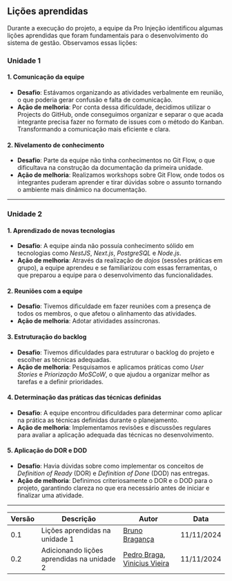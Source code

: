 ## Lições aprendidas

Durante a execução do projeto, a equipe da Pro Injeção identificou algumas lições aprendidas que foram fundamentais para o desenvolvimento do sistema de gestão. Observamos essas lições:

### Unidade 1

#### 1. Comunicação da equipe

- **Desafio**: Estávamos organizando as atividades verbalmente em reunião, o que poderia gerar confusão e falta de comunicação.
- **Ação de melhoria**: Por conta dessa dificuldade, decidimos utilizar o Projects do GitHub, onde conseguimos organizar e separar o que acada integrante precisa fazer no formato de issues com o método do Kanban. Transformando a comunicação mais eficiente e clara.

#### 2. Nivelamento de conhecimento

- **Desafio**: Parte da equipe não tinha conhecimentos no Git Flow, o que dificultava na construção da documentação da primeira unidade.
- **Ação de melhoria**: Realizamos workshops sobre Git Flow, onde todos os integrantes puderam aprender e tirar dúvidas sobre o assunto tornando o ambiente mais dinâmico na documentação.

---

### Unidade 2

#### 1. Aprendizado de novas tecnologias

- **Desafio**: A equipe ainda não possuía conhecimento sólido em tecnologias como *NestJS*, *Next.js*, *PostgreSQL* e *Node.js*.
- **Ação de melhoria**: Através da realização de *dojos* (sessões práticas em grupo), a equipe aprendeu e se familiarizou com essas ferramentas, o que preparou a equipe para o desenvolvimento das funcionalidades.

#### 2. Reuniões com a equipe

- **Desafio**: Tivemos dificuldade em fazer reuniões com a presença de todos os membros, o que afetou o alinhamento das atividades.
- **Ação de melhoria**: Adotar atividades assíncronas.

#### 3. Estruturação do backlog

- **Desafio**: Tivemos dificuldades para estruturar o backlog do projeto e escolher as técnicas adequadas.
- **Ação de melhoria**: Pesquisamos e aplicamos práticas como *User Stories* e *Priorização MoSCoW*, o que ajudou a organizar melhor as tarefas e a definir prioridades.

#### 4. Determinação das práticas das técnicas definidas

- **Desafio**: A equipe encontrou dificuldades para determinar como aplicar na prática as técnicas definidas durante o planejamento.
- **Ação de melhoria**: Implementamos revisões e discussões regulares para avaliar a aplicação adequada das técnicas no desenvolvimento.

#### 5. Aplicação do DOR e DOD

- **Desafio**: Havia dúvidas sobre como implementar os conceitos de *Definition of Ready* (DOR) e *Definition of Done* (DOD) nas entregas.
- **Ação de melhoria**: Definimos criteriosamente o DOR e o DOD para o projeto, garantindo clareza no que era necessário antes de iniciar e finalizar uma atividade.

---


<center>

| Versão | Descrição                      | Autor                                          | Data       |
| ------ | ------------------------------ | ---------------------------------------------- | ---------- |
| 0.1    | Lições aprendidas na unidade 1 | [Bruno Bragança](http://github.com/BrunoBReis) | 11/11/2024 |
| 0.2    | Adicionando lições aprendidas na unidade 2 | [Pedro Braga](http://github.com/Stain19), [Vinicius Vieira](http://github.com/viniciusvieira00) | 11/11/2024 |

</center>